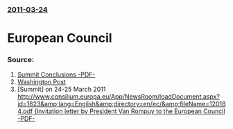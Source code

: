 ### [2011-03-24](/news/2011/03/24/index.md)

# European Council 




### Source:

1. [Summit Conclusions -PDF-](http://www.consilium.europa.eu/uedocs/cms_Data/docs/pressdata/en/ec/120296.pdf)
2. [Washington Post](http://www.washingtonpost.com/business/eu-leaders-sign-off-on-new-crisis-strategy-amid-fears-over-portugals-finances-irish-banks/2011/03/24/AB5ZswNB_story.html)
3. [Summit] on 24-25 March 2011 [http://www.consilium.europa.eu/App/NewsRoom/loadDocument.aspx?id=1823&amp;lang=English&amp;directory=en/ec/&amp;fileName=120184.pdf (Invitation letter by President Van Rompuy to the European Council -PDF-](http://www.european-council.europa.eu/council-meetings.aspx?lang=en)

